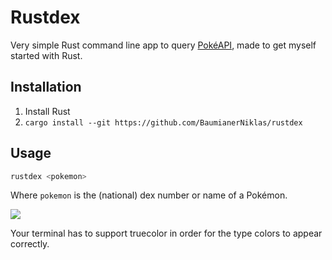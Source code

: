# Rustdex

Very simple Rust command line app to query [PokéAPI](https://pokeapi.co), made to get myself started with Rust.

## Installation

1. Install Rust
2. `cargo install --git https://github.com/BaumianerNiklas/rustdex`

## Usage

```sh
rustdex <pokemon>
```

Where `pokemon` is the (national) dex number or name of a Pokémon.

![](https://cdn.discordapp.com/attachments/872496916078952478/899702039779635200/unknown.png)

Your terminal has to support truecolor in order for the type colors to appear correctly.
